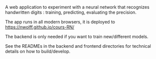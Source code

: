 A web application to experiment with a neural network that recognizes handwritten digits : training, predicting, evaluating the precision.

The app runs in all modern browsers, it is deployed to https://nwolff.github.io/cours-RN/

The backend is only needed if you want to train new/different models.

See the READMEs in the backend and frontend directories for technical details on how to build/develop.

